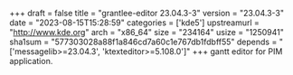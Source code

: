 +++
draft = false
title = "grantlee-editor 23.04.3-3"
version = "23.04.3-3"
date = "2023-08-15T15:28:59"
categories = ['kde5']
upstreamurl = "http://www.kde.org"
arch = "x86_64"
size = "234164"
usize = "1250941"
sha1sum = "577303028a88f1a846cd7a60c1e767db1fdbff55"
depends = "['messagelib>=23.04.3', 'ktexteditor>=5.108.0']"
+++
gantt editor for PIM application.